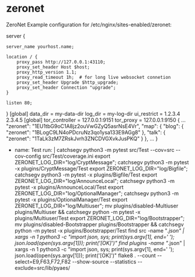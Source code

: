 # zeronet
ZeroNet
Example configuration for /etc/nginx/sites-enabled/zeronet:

server {

    server_name yourhost.name;

    location / {
        proxy_pass http://127.0.0.1:43110;
        proxy_set_header Host $host;
        proxy_http_version 1.1;
        proxy_read_timeout 1h;  # for long live websocket connetion
        proxy_set_header Upgrade $http_upgrade;
        proxy_set_header Connection "upgrade";
    }

    listen 80;
}
[global]
data_dir = my-data-dir
log_dir = my-log-dir
ui_restrict =
 1.2.3.4
 2.3.4.5
 [global]
tor_controller = 127.0.0.1:9151
tor_proxy = 127.0.0.1:9150
{
...
    "zeronet": "1EU1tbG9oC1A8jz2ouVwGZyQ5asrNsE4Vr",
    "map": {
        "blog": { "zeronet": "1BLogC9LN4oPDcruNz3qo1ysa133E9AGg8" },
        "talk": { "zeronet": "1TaLk3zM7ZRskJvrh3ZNCDVGXvkJusPKQ" }
    },
...
}
 - name: Test
      run: |
        catchsegv python3 -m pytest src/Test --cov=src --cov-config src/Test/coverage.ini
        export ZERONET_LOG_DIR="log/CryptMessage"; catchsegv python3 -m pytest -x plugins/CryptMessage/Test
        export ZERONET_LOG_DIR="log/Bigfile"; catchsegv python3 -m pytest -x plugins/Bigfile/Test
        export ZERONET_LOG_DIR="log/AnnounceLocal"; catchsegv python3 -m pytest -x plugins/AnnounceLocal/Test
        export ZERONET_LOG_DIR="log/OptionalManager"; catchsegv python3 -m pytest -x plugins/OptionalManager/Test
        export ZERONET_LOG_DIR="log/Multiuser"; mv plugins/disabled-Multiuser plugins/Multiuser && catchsegv python -m pytest -x plugins/Multiuser/Test
        export ZERONET_LOG_DIR="log/Bootstrapper"; mv plugins/disabled-Bootstrapper plugins/Bootstrapper && catchsegv python -m pytest -x plugins/Bootstrapper/Test
        find src -name "*.json" | xargs -n 1 python3 -c "import json, sys; print(sys.argv[1], end=' '); json.load(open(sys.argv[1])); print('[OK]')"
        find plugins -name "*.json" | xargs -n 1 python3 -c "import json, sys; print(sys.argv[1], end=' '); json.load(open(sys.argv[1])); print('[OK]')"
        flake8 . --count --select=E9,F63,F72,F82 --show-source --statistics --exclude=src/lib/pyaes/
        
